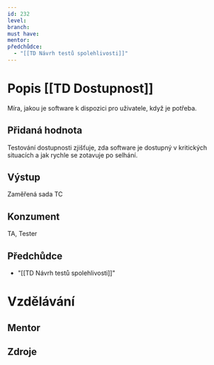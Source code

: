 ```yaml
---
id: 232
level: 
branch: 
must have: 
mentor: 
předchůdce: 
  - "[[TD Návrh testů spolehlivosti]]"
---
```



# Popis [[TD Dostupnost]]
Míra, jakou je software k dispozici pro uživatele, když je potřeba.

## Přidaná hodnota
Testování dostupnosti zjišťuje, zda software je dostupný v kritických situacích a jak rychle se zotavuje po selhání.

## Výstup
Zaměřená sada TC

## Konzument
TA, Tester

## Předchůdce

  - "[[TD Návrh testů spolehlivosti]]"

# Vzdělávání


## Mentor


## Zdroje